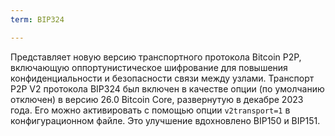 ```yaml
---
term: BIP324

---
```

Представляет новую версию транспортного протокола Bitcoin P2P, включающую оппортунистическое шифрование для повышения конфиденциальности и безопасности связи между узлами. Транспорт P2P V2 протокола BIP324 был включен в качестве опции (по умолчанию отключен) в версию 26.0 Bitcoin Core, развернутую в декабре 2023 года. Его можно активировать с помощью опции `v2transport=1` в конфигурационном файле. Это улучшение вдохновлено BIP150 и BIP151.